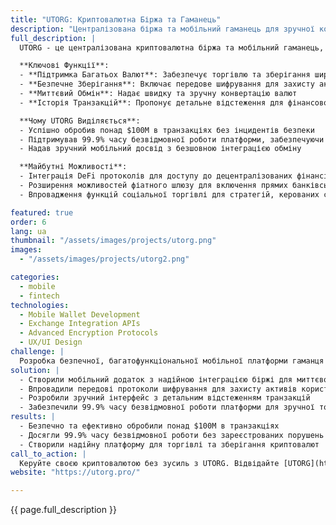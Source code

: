 ```yaml
---
title: "UTORG: Криптовалютна Біржа та Гаманець"
description: "Централізована біржа та мобільний гаманець для зручної конвертації та транзакцій криптовалют"
full_description: |
  UTORG - це централізована криптовалютна біржа та мобільний гаманець, розроблені для зручної та безпечної торгівлі, зберігання та конвертації цифрових активів. З підтримкою багатьох валют, передовими заходами безпеки та інтуїтивним інтерфейсом, UTORG спрощує керування криптовалютами для користувачів по всьому світу.

  **Ключові Функції**:
  - **Підтримка Багатьох Валют**: Забезпечує торгівлю та зберігання широкого спектру криптовалют
  - **Безпечне Зберігання**: Включає передове шифрування для захисту активів користувачів
  - **Миттєвий Обмін**: Надає швидку та зручну конвертацію валют
  - **Історія Транзакцій**: Пропонує детальне відстеження для фінансової прозорості

  **Чому UTORG Виділяється**:
  - Успішно обробив понад $100M в транзакціях без інцидентів безпеки
  - Підтримував 99.9% часу безвідмовної роботи платформи, забезпечуючи надійність
  - Надав зручний мобільний досвід з безшовною інтеграцією обміну

  **Майбутні Можливості**:
  - Інтеграція DeFi протоколів для доступу до децентралізованих фінансів
  - Розширення можливостей фіатного шлюзу для включення прямих банківських переказів
  - Впровадження функцій соціальної торгівлі для стратегій, керованих спільнотою

featured: true
order: 6
lang: ua
thumbnail: "/assets/images/projects/utorg.png"
images:
  - "/assets/images/projects/utorg2.png"

categories:
  - mobile
  - fintech
technologies:
  - Mobile Wallet Development
  - Exchange Integration APIs
  - Advanced Encryption Protocols
  - UX/UI Design
challenge: |
  Розробка безпечної, багатофункціональної мобільної платформи гаманця та біржі, що підтримує безліч криптовалют при збереженні безперебійної та надійної роботи. Безпека та зручність використання були головними пріоритетами для побудови довіри та зручності використання.
solution: |
  - Створили мобільний додаток з надійною інтеграцією біржі для миттєвої конвертації валют
  - Впровадили передові протоколи шифрування для захисту активів користувачів
  - Розробили зручний інтерфейс з детальним відстеженням транзакцій
  - Забезпечили 99.9% часу безвідмовної роботи платформи для зручної торгівлі
results: |
  - Безпечно та ефективно обробили понад $100M в транзакціях
  - Досягли 99.9% часу безвідмовної роботи без зареєстрованих порушень безпеки
  - Створили надійну платформу для торгівлі та зберігання криптовалют
call_to_action: |
  Керуйте своєю криптовалютою без зусиль з UTORG. Відвідайте [UTORG](https://utorg.pro/) щоб дізнатися більше.
website: "https://utorg.pro/"

---
```


{{ page.full_description }}